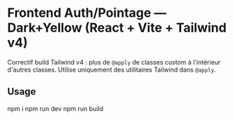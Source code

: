 # Frontend Auth/Pointage — Dark+Yellow (React + Vite + Tailwind v4)

Correctif build Tailwind v4 : plus de `@apply` de classes custom à l'intérieur d'autres classes.
Utilise uniquement des utilitaires Tailwind dans `@apply`.

## Usage
npm i
npm run dev
npm run build
